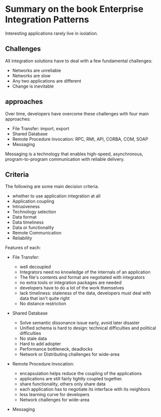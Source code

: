 # Summary on the book Enterprise Integration Patterns

Interesting applications rarely live in isolation.

## Challenges

All integration solutions have to deal with a few fundamental challenges:
+ Networks are unreliable
+ Networks are slow
+ Any two applications are different
+ Change is inevitable

## approaches

Over time, developers have overcome these challenges with four main approaches:
+ File Transfer:  import, export
+ Shared Database
+ Remote Procedure Invocation: RPC, RMI, API, CORBA, COM, SOAP 
+ Messaging

Messaging is a technology that enables high-speed, asynchronous, program-to-program communication with reliable delivery.

## Criteria

The following are some main decision criteria.
+ whether to use application integration at all
+ Application coupling
+ Intrusiveness
+ Technology selection
+ Data format
+ Data timeliness
+ Data or functionality
+ Remote Communication
+ Reliability

Features of each:
+ File Transfer:
	+ well decoupled
	+ Integrators need no knowledge of the internals of an application
	+ The file's contents and format are negotiated with integrators
	+ no extra tools or integration packages are needed
	+ developers have to do a lot of the work themselves
	+ lack timeliness: staleness of the data, developers must deal with data that isn't quite right
	+ No distance restriction
+ Shared Database
	+ Solve semantic dissonance issue early, avoid later disaster	
	+ Unified schema is hard to design: technical difficulties and political difficulties
	+ No stale data
	+ Hard to add adopter
	+ Performance bottleneck, deadlocks 
	+ Network or Distributing challenges for wide-area  
+ Remote Procedure Invocation: 
	+ encapsulation helps reduce the coupling of the applications
	+ applications are still fairly tightly coupled together.
	+ share functionality, others only share data
	+ each application has to negotiate its interface with its neighbors
	+ less learning curve for developers
	+ Network challenges for wide-area  
	
+ Messaging